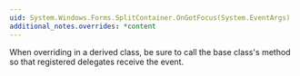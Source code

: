 ```yaml
---
uid: System.Windows.Forms.SplitContainer.OnGotFocus(System.EventArgs)
additional_notes.overrides: *content
---
```


<p>When overriding <xref href="System.Windows.Forms.SplitContainer.OnGotFocus(System.EventArgs)"></xref> in a derived class, be sure to call the base class's <xref href="System.Windows.Forms.SplitContainer.OnGotFocus(System.EventArgs)"></xref> method so that registered delegates receive the event.</p>


